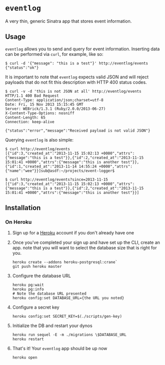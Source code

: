 # `eventlog`

A very thin, generic Sinatra app that stores event information.

## Usage

`eventlog` allows you to send and query for event information. Inserting
data can be performed via `curl`, for example, like so:

```
$ curl -d '{"message": "this is a test"}' http://eventlog/events
{"status":"ok"}
```

It is important to note that `eventlog` expects valid JSON and will reject
payloads that do not fit this description with HTTP 400 status codes.

```
$ curl -v -d 'this is not JSON at all' http://eventlog/events 
HTTP/1.1 400 Bad Request 
Content-Type: application/json;charset=utf-8
Date: Fri, 15 Nov 2013 15:15:45 GMT
Server: WEBrick/1.3.1 (Ruby/2.0.0/2013-06-27)
X-Content-Type-Options: nosniff
Content-Length: 65
Connection: keep-alive

{"status":"error","message":"Received payload is not valid JSON"}
```

Querying `eventlog` is also simple:

```
$ curl http://eventlog/events
[{"id":3,"created_at":"2013-11-15 15:02:13 +0000","attrs":{"message":"this is a test"}},{"id":2,"created_at":"2013-11-15 15:01:41 +0000","attrs":{"message":"this is another test"}},{"id":1,"created_at":"2013-11-14 14:55:24 +0000","attrs":{"name":"wee"}}]sub@asdf:~/projects/event-logger$ 

$ curl http://eventlog/events?since=2013-11-15
[{"id":3,"created_at":"2013-11-15 15:02:13 +0000","attrs":{"message":"this is a test"}},{"id":2,"created_at":"2013-11-15 15:01:41 +0000","attrs":{"message":"this is another test"}}]
```

## Installation
### On Heroku
1. Sign up for a [Heroku](http://www.heroku.com/) account if you don't already have one

2. Once you've completed your sign up and have set up the CLI, create an app.
    note that you will want to select the database size that is right for you.

    ```
    heroku create --addons heroku-postgresql:crane`
    git push heroku master
    ```

3. Configure the database URL

    ```
    heroku pg:wait
    heroku pg:info
    # Note the database URL presented
    heroku config:set DATABASE_URL={the URL you noted}
    ```

4. Configure a secret key

    ```
    heroku config:set SECRET_KEY=$(./scripts/gen-key)
    ```

5. Initialize the DB and restart your dynos

    ```
    heroku run sequel -E -m ./migrations \$DATABASE_URL
    heroku restart
    ```

6. That's it! Your `eventlog` app should be up now

    ```
    heroku open
    ```

